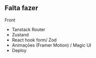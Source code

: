 ## Falta fazer

Front
  - Tanstack Router
  - Zustand
  - React hook form/ Zod
  - Animações (Framer Motion) / Magic UI
  - Deploy

<!-- TODO FRONT -->
